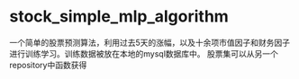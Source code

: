 # stock_simple_mlp_algorithm
一个简单的股票预测算法，利用过去5天的涨幅，以及十余项市值因子和财务因子进行训练学习。训练数据被放在本地的mysql数据库中。
股票集可以从另一个repository中函数获得
